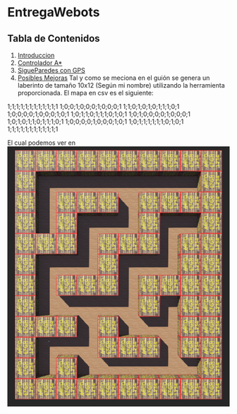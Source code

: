 # EntregaWebots
## Tabla de Contenidos
1. [Introduccion](#Introduccion)
2. [Controlador A*](#A*)
3. [SigueParedes con GPS](#Sigueparedes)
4. [Posibles Mejoras](#PM)
Tal y como se meciona en el guión se genera un laberinto de tamaño 10x12 (Según mi nombre) utilizando la herramienta proporcionada.
El mapa en csv es el siguiente: 

1;1;1;1;1;1;1;1;1;1;1;1
1;0;0;1;0;0;0;1;0;0;0;1
1;1;0;1;0;1;0;1;1;1;0;1
1;0;0;0;0;1;0;0;0;1;0;1
1;0;1;1;0;1;1;1;0;1;0;1
1;0;1;0;0;0;0;1;0;0;0;1
1;0;1;0;1;1;0;1;1;1;0;1
1;0;0;0;0;1;0;0;0;1;0;1
1;0;1;1;1;1;1;1;0;1;0;1
1;1;1;1;1;1;1;1;1;1;1;1

El cual podemos ver en ![Demo](MapaFoto.png)
